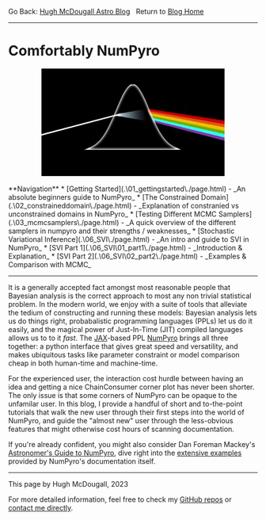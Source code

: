   
  
  
Go Back: [Hugh McDougall Astro Blog](.\..\bloghome.html)	&nbsp;	Return to [Blog Home](.\..\bloghome.html)  
  
---  
  
# Comfortably NumPyro  
  
  
  
<p align="center">  
  
  <img width="370" height="217" src="../../images/thumbs/cnpy.jpg">  
  
</p>  
**Navigation**  
* [Getting Started](.\01_gettingstarted\./page.html) - _An absolute beginners guide to NumPyro_  
* [The Constrained Domain](.\02_constraineddomain\./page.html) - _Explanation of constranied vs unconstrained domains in NumPyro_  
* [Testing Different MCMC Samplers](.\03_mcmcsamplers\./page.html) - _A quick overview of the different samplers in numpyro and their strengths / weaknesses_  
* [Stochastic Variational Inference](.\06_SVI\./page.html) - _An intro and guide to SVI in NumPyro_  
    * [SVI Part 1](.\06_SVI\01_part1\./page.html) - _Introduction & Explanation_  
    * [SVI Part 2](.\06_SVI\02_part2\./page.html) - _Examples & Comparison with MCMC_  
  
---------  
  
  
  
It is a generally accepted fact amongst most reasonable people that Bayesian analysis is the correct approach to most any non trivial statistical problem. In the modern world, we enjoy with a suite of tools that alleviate the tedium of constructing and running these models: Bayesian analysis lets us do things right, probabalistic programming languages (PPLs) let us do it easily, and the magical power of Just-In-Time (JIT) compiled languages allows us to to it _fast_. The [JAX](https://github.com/Joshuaalbert/jaxns)-based PPL [NumPyro](num.pyro.ai/) brings all three together: a python interface that gives great speed and versatility, and makes ubiquitous tasks like parameter constraint or model comparison cheap in both human-time and machine-time.  
  
For the experienced user, the interaction cost hurdle between having an idea and getting a nice ChainConsumer corner plot has never been shorter. The only issue is that some corners of NumPyro can be opaque to the unfamilar user. In this blog, I provide a handful of short and to-the-point tutorials that walk the new user through their first steps into the world of NumPyro, and guide the "almost new" user through the less-obvious features that might otherwise cost hours of scanning documentation.  
  
If you're already confident, you might also consider Dan Foreman Mackey's [Astronomer's Guide to NumPyro](https://dfm.io/posts/intro-to-numpyro/), dive right into the [extensive examples](https://num.pyro.ai/en/stable/) provided by NumPyro's documentation itself.  
  
  
  
---------  
  
This page by Hugh McDougall, 2023  
  
  
  
For more detailed information, feel free to check my [GitHub repos](https://github.com/HughMcDougall/) or [contact me directly](hughmcdougallemail@gmail.com).  
  
